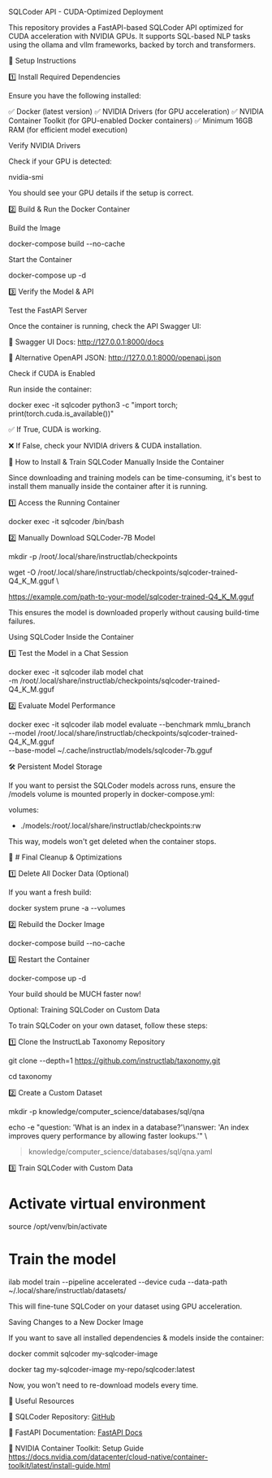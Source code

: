 SQLCoder API - CUDA-Optimized Deployment

This repository provides a FastAPI-based SQLCoder API optimized for CUDA acceleration with NVIDIA GPUs. It supports SQL-based NLP tasks using the ollama and vllm frameworks, backed by torch and transformers.

🔧 Setup Instructions

1️⃣ Install Required Dependencies

Ensure you have the following installed:

✅ Docker (latest version)
✅ NVIDIA Drivers (for GPU acceleration)
✅ NVIDIA Container Toolkit (for GPU-enabled Docker containers)
✅ Minimum 16GB RAM (for efficient model execution)

Verify NVIDIA Drivers

Check if your GPU is detected:

nvidia-smi

You should see your GPU details if the setup is correct.

2️⃣ Build & Run the Docker Container

Build the Image

docker-compose build --no-cache

Start the Container

docker-compose up -d

3️⃣ Verify the Model & API

Test the FastAPI Server

Once the container is running, check the API Swagger UI: 

📌 Swagger UI Docs: http://127.0.0.1:8000/docs

📌 Alternative OpenAPI JSON: http://127.0.0.1:8000/openapi.json

Check if CUDA is Enabled

Run inside the container:

docker exec -it sqlcoder python3 -c "import torch; print(torch.cuda.is_available())"

✅ If True, CUDA is working.

❌ If False, check your NVIDIA drivers & CUDA installation.

🧠 How to Install & Train SQLCoder Manually Inside the Container

Since downloading and training models can be time-consuming, it's best to install them manually inside the container after it is running.

1️⃣ Access the Running Container

docker exec -it sqlcoder /bin/bash

2️⃣ Manually Download SQLCoder-7B Model

mkdir -p /root/.local/share/instructlab/checkpoints

wget -O /root/.local/share/instructlab/checkpoints/sqlcoder-trained-Q4_K_M.gguf \

https://example.com/path-to-your-model/sqlcoder-trained-Q4_K_M.gguf

This ensures the model is downloaded properly without causing build-time failures.

Using SQLCoder Inside the Container

1️⃣ Test the Model in a Chat Session

docker exec -it sqlcoder ilab model chat \
    -m /root/.local/share/instructlab/checkpoints/sqlcoder-trained-Q4_K_M.gguf
    
2️⃣ Evaluate Model Performance

docker exec -it sqlcoder ilab model evaluate --benchmark mmlu_branch \
    --model /root/.local/share/instructlab/checkpoints/sqlcoder-trained-Q4_K_M.gguf \
    --base-model ~/.cache/instructlab/models/sqlcoder-7b.gguf
    
🛠 Persistent Model Storage

If you want to persist the SQLCoder models across runs, ensure the /models volume is mounted properly in docker-compose.yml:

volumes:
  - ./models:/root/.local/share/instructlab/checkpoints:rw

This way, models won't get deleted when the container stops.

📜 # Final Cleanup & Optimizations

1️⃣ Delete All Docker Data (Optional)

If you want a fresh build:

docker system prune -a --volumes

2️⃣ Rebuild the Docker Image

docker-compose build --no-cache

3️⃣ Restart the Container

docker-compose up -d

Your build should be MUCH faster now!

Optional: Training SQLCoder on Custom Data

To train SQLCoder on your own dataset, follow these steps:

1️⃣ Clone the InstructLab Taxonomy Repository

git clone --depth=1 https://github.com/instructlab/taxonomy.git

cd taxonomy

2️⃣ Create a Custom Dataset

mkdir -p knowledge/computer_science/databases/sql/qna

echo -e "question: 'What is an index in a database?'\nanswer: 'An index improves query performance by allowing faster lookups.'" \
> knowledge/computer_science/databases/sql/qna.yaml

3️⃣ Train SQLCoder with Custom Data

# Activate virtual environment

source /opt/venv/bin/activate

# Train the model

ilab model train --pipeline accelerated --device cuda --data-path ~/.local/share/instructlab/datasets/

This will fine-tune SQLCoder on your dataset using GPU acceleration.

Saving Changes to a New Docker Image

If you want to save all installed dependencies & models inside the container:

docker commit sqlcoder my-sqlcoder-image

docker tag my-sqlcoder-image my-repo/sqlcoder:latest

Now, you won't need to re-download models every time.

🔗 Useful Resources

🔹 SQLCoder Repository: [GitHub](https://github.com/defog-ai/sqlcoder)

🔹 FastAPI Documentation: [FastAPI Docs](https://fastapi.tiangolo.com/)

🔹 NVIDIA Container Toolkit: Setup Guide https://docs.nvidia.com/datacenter/cloud-native/container-toolkit/latest/install-guide.html


